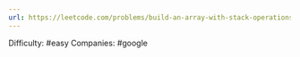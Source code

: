 ```yaml
---
url: https://leetcode.com/problems/build-an-array-with-stack-operations
---
```


Difficulty: #easy
Companies: #google